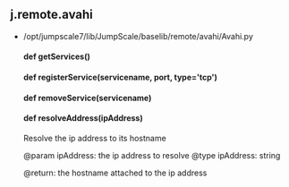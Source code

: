 ## j.remote.avahi

- /opt/jumpscale7/lib/JumpScale/baselib/remote/avahi/Avahi.py

    #### def getServices() 
    #### def registerService(servicename, port, type='tcp') 
    #### def removeService(servicename) 
    #### def resolveAddress(ipAddress) 
    
    Resolve the ip address to its hostname
    
    @param ipAddress: the ip address to resolve
    @type ipAddress: string
    
    @return: the hostname attached to the ip address
